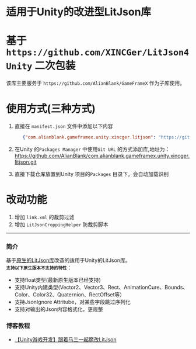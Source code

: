 # 适用于Unity的改进型LitJson库

# 基于 `https://github.com/XINCGer/LitJson4Unity` 二次包装

该库主要服务于 `https://github.com/AlianBlank/GameFrameX` 作为子库使用。

# 使用方式(三种方式)

1. 直接在 `manifest.json` 文件中添加以下内容
   ```json
      {"com.alianblank.gameframex.unity.xincger.litjson": "https://github.com/AlianBlank/com.alianblank.gameframex.unity.xincger.litjson.git"}
    ```
2. 在Unity 的`Packages Manager` 中使用`Git URL` 的方式添加库,地址为：https://github.com/AlianBlank/com.alianblank.gameframex.unity.xincger.litjson.git

3. 直接下载仓库放置到Unity 项目的`Packages` 目录下。会自动加载识别

# 改动功能

1. 增加 `link.xml` 的裁剪过滤
2. 增加 `LitJsonCroppingHelper` 防裁剪脚本

---------------------------------------------------------------

### 简介

基于[原生的LitJson库](https://github.com/LitJSON/litjson)改造的适用于Unity的LitJson库。  
**`支持以下原生版本不支持的特性`**：

* 支持float类型(最新原生版本已经支持)
* 支持Unity内建类型(Vector2、Vector3、Rect、AnimationCure、Bounds、Color、Color32、Quaternion、RectOffset等）
* 支持JsonIgnore Attritube，对某些字段跳过序列化
* 支持对输出的Json内容格式化，更规整

### 博客教程

* [【Unity游戏开发】跟着马三一起魔改LitJson](https://www.cnblogs.com/msxh/p/12541159.html)

